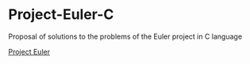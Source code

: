 # Project-Euler-C
Proposal of solutions to the problems of the Euler project in C language

[Project Euler](https://projecteuler.net)

